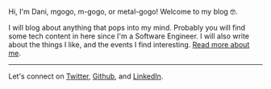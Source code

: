 Hi, I'm Dani, mgogo, m-gogo, or metal-gogo! Welcome to my blog 🤓.

I will blog about anything that pops into my mind. Probably you will find some tech content in here since I'm a Software Engineer. I will also write about the things I like, and the events I find interesting. [Read more about me][about-me].

---

Let's connect on [Twitter][metal-gogo:twitter], [Github][metal-gogo:github], and [LinkedIn][metal-gogo:linkedin].

<!-- Links reference -->

[metal-gogo:twitter]: https://twitter.com/metal_gogo
[metal-gogo:github]: https://github.com/metal-gogo/
[metal-gogo:linkedin]: https://www.linkedin.com/in/danielgonzalezg/?locale=en_US
[about-me]: /about-me/
